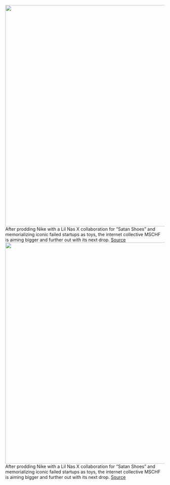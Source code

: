 <img src='https://cdn.vox-cdn.com/thumbor/7Rd2unsIontKkY5RAyVT8QsZmqk=/0x0:1378x1048/1200x800/filters:focal(581x95:801x315)/cdn.vox-cdn.com/uploads/chorus_image/image/69763839/1137227018.0.jpg' width='700px' /><br/>
After prodding Nike with a Lil Nas X collaboration for “Satan Shoes” and memorializing iconic failed startups as toys, the internet collective MSCHF is aiming bigger and further out with its next drop.
<a href='https://www.theverge.com/2021/8/23/22637850/mickey-mouse-mschf-copyright-disney-public-domain'> Source <a/><img src='https://cdn.vox-cdn.com/thumbor/7Rd2unsIontKkY5RAyVT8QsZmqk=/0x0:1378x1048/1200x800/filters:focal(581x95:801x315)/cdn.vox-cdn.com/uploads/chorus_image/image/69763839/1137227018.0.jpg' width='700px' /><br/>
After prodding Nike with a Lil Nas X collaboration for “Satan Shoes” and memorializing iconic failed startups as toys, the internet collective MSCHF is aiming bigger and further out with its next drop.
<a href='https://www.theverge.com/2021/8/23/22637850/mickey-mouse-mschf-copyright-disney-public-domain'> Source <a/>